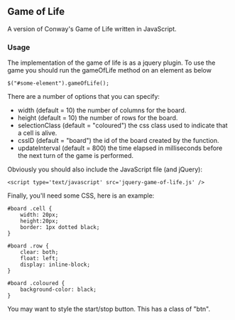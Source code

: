 ## Game of Life

A version of Conway's Game of Life written in JavaScript.

### Usage

The implementation of the game of life is as a jquery plugin. To use the game you should run the gameOfLife method
on an element as below

    $("#some-element").gameOfLife();

There are a number of options that you can specify:

* width (default = 10) the number of columns for the board.
* height (default = 10) the number of rows for the board.
* selectionClass (default = "coloured") the css class used to indicate that a cell is alive.
* cssID (default = "board") the id of the board created by the function.
* updateInterval (default = 800) the time elapsed in milliseconds before the next turn of the game is performed.

Obviously you should also include the JavaScript file (and jQuery):

    <script type='text/javascript' src='jquery-game-of-life.js' />
    
Finally, you'll need some CSS, here is an example:

    #board .cell {
        width: 20px;
        height:20px;
        border: 1px dotted black;
    }

    #board .row {
        clear: both;
        float: left;
        display: inline-block; 
    }

    #board .coloured {
        background-color: black;   
    }

You may want to style the start/stop button. This has a class of "btn".